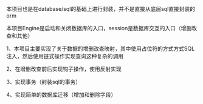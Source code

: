 本项目也是在database/sql的基础上进行封装，并不是直接从底层sql直接封装的orm

本项目Engine是启动和关闭数据库的入口，session是数据库交互的入口（增删改查和其他）

1、本项目主要实现了关于数据的增删改查映射，其中使用占位符的方式方式SQL注入，然后使用链式操作实现查询这种复杂的调用

2、在增删改查前后实现钩子操作，使用反射实现

3、实现事务（封装sql的事务）

4、实现简单的数据库迁移（增加和删除字段）